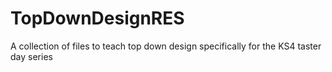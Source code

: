 # TopDownDesignRES
A collection of files to teach top down design specifically for the KS4 taster day series

